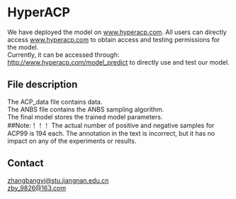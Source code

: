 # HyperACP
We have deployed the model on www.hyperacp.com. All users can directly access www.hyperacp.com to obtain access and testing permissions for the model.  
Currently, it can be accessed through: http://www.hyperacp.com/model_predict to directly use and test our model.    
## File description  
The ACP_data file contains data.  
The ANBS file contains the ANBS sampling algorithm.  
The final model stores the trained model parameters.  
##Note:！！！
The actual number of positive and negative samples for ACP99 is 194 each. The annotation in the text is incorrect, but it has no impact on any of the experiments or results.
## Contact  
zhangbangyi@stu.jiangnan.edu.cn  
zby_9826@163.com
